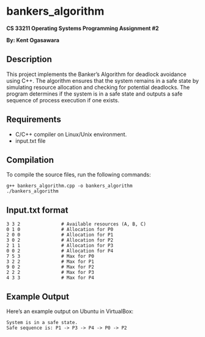 # bankers_algorithm
**CS 33211 Operating Systems Programming Assignment #2**

**By: Kent Ogasawara**


## Description
This project implements the Banker’s Algorithm for deadlock avoidance using C++. The algorithm ensures that the system remains in a safe state by simulating resource allocation and checking for potential deadlocks. The program determines if the system is in a safe state and outputs a safe sequence of process execution if one exists.

## Requirements
- C/C++ compiler on Linux/Unix environment.
- input.txt file

## Compilation

To compile the source files, run the following commands:

    g++ bankers_algorithm.cpp -o bankers_algorithm
    ./bankers_algorithm

## Input.txt format

    3 3 2               # Available resources (A, B, C)
    0 1 0               # Allocation for P0
    2 0 0               # Allocation for P1
    3 0 2               # Allocation for P2
    2 1 1               # Allocation for P3
    0 0 2               # Allocation for P4
    7 5 3               # Max for P0
    3 2 2               # Max for P1
    9 0 2               # Max for P2
    2 2 2               # Max for P3
    4 3 3               # Max for P4

## Example Output
Here’s an example output on Ubuntu in VirtualBox:

    System is in a safe state.
    Safe sequence is: P1 -> P3 -> P4 -> P0 -> P2

    
